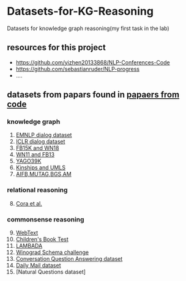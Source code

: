 # Datasets-for-KG-Reasoning
Datasets for knowledge graph reasoning(my first task in the lab)

## resources for this project
* https://github.com/yizhen20133868/NLP-Conferences-Code
* https://github.com/sebastianruder/NLP-progress
* ....

## datasets from papars found in [papaers from code](https://paperswithcode.com/sota)
### knowledge graph ###
1. [EMNLP dialog dataset](paperswithcode/EMNLP-dialog.md)
2. [ICLR dialog dataset](paperswithcode/ICLR-dialog.md)
3. [FB15K and WN18](paperswithcode/FB15K&WN18.md)
4. [WN11 and FB13](paperswithcode/WN11&FB13.md)
5. [YAGO39K](paperswithcode/YAGO39K.md)
6. [Kinships and UMLS](paperswithcode/Kinships&UMLS.md)
7. [AIFB,MUTAG,BGS,AM](paperswithcode/AIFB&MUTAG&BGS&AM.md)
### relational reasoning ###
8. [Cora et al.](paperswithcode/Cora.md)
### commonsense reasoning ###
9. [WebText](paperswithcode/WebText.md)
10. [Children's Book Test](paperswithcode/CBT.md)
11. [LAMBADA](paperswithcode/LAMBADA.md)
12. [Winograd Schema challenge](paperswithcode/Winograd.md)
13. [Conversation Question Answering dataset](paperswithcode/CoQA.md)
14. [Daily Mail dataset](paperswithcode/DailyMail.md)
15. [Natural Questions dataset]
